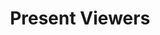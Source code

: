 ---
title: Present Viewers
description: Trigger for YouTube viewer changes
variables:
  - name: users
    description: All the viewers in your stream <br> <small>Can only be accessed in C#</small>
  - name: isLive
    type: bool
    description: Your current streaming status
    value: true
  - name: title
    type: string
    description: The title of your stream
commonVariables:
  - YouTubeBroadcaster
---